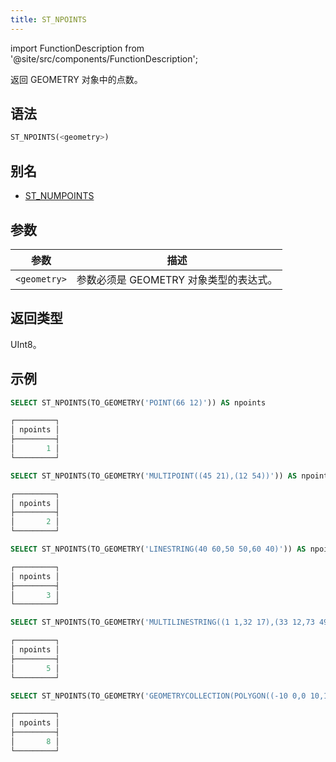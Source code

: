 ```yaml
---
title: ST_NPOINTS
---
```

import FunctionDescription from '@site/src/components/FunctionDescription';

<FunctionDescription description="引入或更新于：v1.2.566"/>

返回 GEOMETRY 对象中的点数。

## 语法

```sql
ST_NPOINTS(<geometry>)
```

## 别名

- [ST_NUMPOINTS](st-numpoints.md)

## 参数

| 参数         | 描述                                        |
|--------------|---------------------------------------------|
| `<geometry>` | 参数必须是 GEOMETRY 对象类型的表达式。 |

## 返回类型

UInt8。

## 示例

```sql
SELECT ST_NPOINTS(TO_GEOMETRY('POINT(66 12)')) AS npoints

┌─────────┐
│ npoints │
├─────────┤
│       1 │
└─────────┘

SELECT ST_NPOINTS(TO_GEOMETRY('MULTIPOINT((45 21),(12 54))')) AS npoints

┌─────────┐
│ npoints │
├─────────┤
│       2 │
└─────────┘

SELECT ST_NPOINTS(TO_GEOMETRY('LINESTRING(40 60,50 50,60 40)')) AS npoints

┌─────────┐
│ npoints │
├─────────┤
│       3 │
└─────────┘

SELECT ST_NPOINTS(TO_GEOMETRY('MULTILINESTRING((1 1,32 17),(33 12,73 49,87.1 6.1))')) AS npoints

┌─────────┐
│ npoints │
├─────────┤
│       5 │
└─────────┘

SELECT ST_NPOINTS(TO_GEOMETRY('GEOMETRYCOLLECTION(POLYGON((-10 0,0 10,10 0,-10 0)),LINESTRING(40 60,50 50,60 40),POINT(99 11))')) AS npoints

┌─────────┐
│ npoints │
├─────────┤
│       8 │
└─────────┘
```
